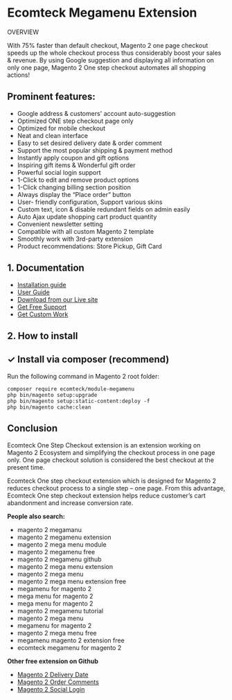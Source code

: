 # Ecomteck Megamenu Extension
OVERVIEW

With 75% faster than default checkout, Magento 2 one page checkout speeds up the whole checkout process thus considerably boost your sales & revenue. By using Google suggestion and displaying all information on only one page, Magento 2 One step checkout automates all shopping actions!

## Prominent features:

- Google address & customers' account auto-suggestion
- Optimized ONE step checkout page only
- Optimized for mobile checkout
- Neat and clean interface
- Easy to set desired delivery date & order comment
- Support the most popular shipping & payment method
- Instantly apply coupon and gift options
- Inspiring gift items & Wonderful gift order
- Powerful social login support
- 1-Click to edit and remove product options
- 1-Click changing billing section position
- Always display the “Place order” button
- User- friendly configuration, Support various skins
- Custom text, icon & disable redundant fields on admin easily
- Auto Ajax update shopping cart product quantity
- Convenient newsletter setting
- Compatible with all custom Magento 2 template
- Smoothly work with 3rd-party extension
- Product recommendations: Store Pickup, Gift Card


## 1. Documentation

- [Installation guide](https://ecomteck.com/magento-2-tutorials/install-magento-2-extension/)
- [User Guide](https://ecomteck.com/docs/one-step-checkout/)
- [Download from our Live site](https://ecomteck.com/downloads/magento-2-one-step-checkout/)
- [Get Free Support](https://ecomteck.com/ask-question/)
- [Get Custom Work](https://ecomteck.com/contact)

## 2. How to install


## ✓ Install via composer (recommend)
Run the following command in Magento 2 root folder:

```
composer require ecomteck/module-megamenu
php bin/magento setup:upgrade
php bin/magento setup:static-content:deploy -f
php bin/magento cache:clean
```

## Conclusion

Ecomteck One Step Checkout extension is an extension working on Magento 2 Ecosystem and simplifying the checkout process in one page only.  One page checkout solution is considered the best checkout at the present time.

Ecomteck One step checkout extension which is designed for Magento 2 reduces checkout process to a single step – one page. From this advantage, Ecomteck One step checkout extension helps reduce customer’s cart abandonment and increase conversion rate.

**People also search:**
- magento 2 megamanu
- magento 2 megamenu extension
- magento 2 mega menu module
- magento 2 megamenu free
- magento 2 megamenu github
- magento 2 mega menu extension
- magento 2 mega menu
- magento 2 mega menu extension free
- megamenu for magento 2
- mega menu for magento 2
- mega menu for magento 2
- magento 2 megamenu tutorial
- magento 2 mega menu
- megamenu for magento 2
- magento 2 mega menu free
- megamenu magento 2 extension free
- ecomteck megamenu for magento 2


**Other free extension on Github**
- [Magento 2 Delivery Date](https://github.com/ecomteck/module-delivery-date)
- [Magento 2 Order Comments](https://github.com/ecomteck/magento2-order-comments)
- [Magento 2 Social Login](https://github.com/ecomteck/magento-2-social-login)
